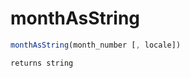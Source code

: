 # monthAsString

```javascript
monthAsString(month_number [, locale])
```

```javascript
returns string
```

